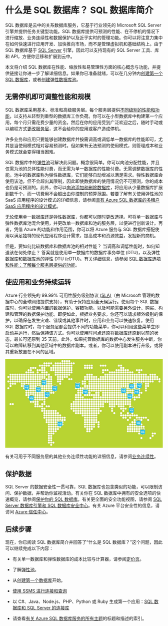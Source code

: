 <properties
	pageTitle="什么是 SQL 数据库？ SQL 数据库简介 | Azure"
	description="获取 SQL 数据库简介：Microsoft 在云中的关系数据库管理系统 (RDBMS) 的技术详细信息与功能。"
	keywords="SQL 简介, 什么是 SQL 数据库"
	services="sql-database"
	documentationCenter=""
	authors="shontnew"
	manager="jhubbard"
	editor="cgronlun"/>

<tags
   ms.service="sql-database"
   ms.date="05/23/2016"
   wacn.date="07/25/2016"/>

# 什么是 SQL 数据库？ SQL 数据库简介

SQL 数据库是云中的关系数据库服务，它基于行业领先的 Microsoft SQL Server 引擎并提供任务关键型功能。SQL 数据库提供可预测的性能、在不停机的情况下进行缩放、业务连续性和数据保护以及近乎实时的管理功能。你可以将注意力集中在如何快速进行应用开发、加快推向市场，而不是管理虚拟机和基础结构上。由于 SQL 数据库基于 [SQL Server](https://msdn.microsoft.com/zh-cn/library/bb545450.aspx) 引擎，因此可以支持现有的 SQL Server 工具、库和 API，方便你迁移和扩展到云中。


本文将介绍 SQL 数据库在性能、缩放性和易管理性方面的核心概念与功能，并提供链接让你进一步了解详细信息。如果你已准备就绪，可以在几分钟内[创建第一个 SQL 数据库](/documentation/articles/sql-database-get-started/)，或者[创建弹性数据库池](/documentation/articles/sql-database-elastic-pool-create-powershell/)。



## 无需停机即可调整性能和规模

SQL 数据库采用基本、标准和高级服务层。每个服务层提供[不同级别的性能和功能](/documentation/articles/sql-database-service-tiers/)，以支持从轻型到重型的数据库工作负荷。你可以在小型数据库中构建第一个应用，每个月只需花费少量的资金。然后在你的应用受到广泛欢迎之后，随时手动或以编程方式[更改服务层](/documentation/articles/sql-database-scale-up/)，这不会给你的应用或客户造成停机。

许多业务和应用只要能够创建数据库并按需调高或调低单一数据库的性能即可，尤其是当使用模式相对容易预测时。但如果有无法预测的使用模式，则管理成本和业务模式就会变得相当困难。


SQL 数据库中的[弹性池](/documentation/articles/sql-database-elastic-pool/)可解决此问题。概念很简单。你可以向池分配性能，并且仅需为池的总体性能付费，而无需为单一数据库的性能付费。无需调整数据库的性能。池中的数据库称为弹性数据库，它们能够自动增减以满足需求。弹性数据库会使用该池，但不会超出其限制，因此即使数据库的使用情况仍不可预测，你的成本也仍是可预测的。此外，你可以[向池添加和删除数据库](/documentation/articles/sql-database-elastic-pool-manage-powershell/)，将应用从少量数据库扩展到数千个，而一切费用不会超出由你控制的预算范围。若要了解有关使用弹性池的 SaaS 应用程序的设计模式的详细信息，请参阅[具有 Azure SQL 数据库的多租户 SaaS 应用程序的设计模式](/documentation/articles/sql-database-design-patterns-multi-tenancy-saas-applications/)。


无论使用单一数据库还是弹性数据库，你都可以随时更改选择。可将单一数据库与弹性数据库池混合使用，并更改单一数据库和池的服务层，以便进行创新设计。再者，凭借 Azure 的功能和作用范围，你可以将 Azure 服务与 SQL 数据库搭配使用以满足独特的现代应用程序设计需求，提高成本和资源效益，发掘新的商机。

但是，要如何比较数据库和数据库池的相对性能？ 当调高和调低性能时，如何知道该在何处停止？ 答案就是使用单一数据库的数据库事务单位 (DTU)，以及弹性数据库和数据库池的弹性 DTU (eDTU)。有关详细信息，请参阅 [SQL 数据库选项和性能：了解每个服务层提供的功能](/documentation/articles/sql-database-service-tiers/)。

## 使应用和业务持续运转

Azure 行业领先的 99.99% 可用性服务级别协议 [(SLA)](/support/legal/sla/)（由 Microsoft 管理的数据中心的全球网络提供支持），有助于保持应用全天候运行。使用每个 SQL 数据库时，你可以使用内置的数据保护、容错功能，以及可能需要另外设计、购买、构建和管理的数据保护功能。即便如此，根据业务要求，你还可以请求额外级别的保护，以确保在发生灾难、错误或其他事件时，应用和业务可以快速恢复。使用 SQL 数据库时，每个服务层都会提供不同的功能菜单，你可以利用这些菜单立即启动并运行，然后保持该方式。你可以使用时间点还原将数据库还原到以前的状态，最长可还原到 35 天前。此外，如果托管数据库的数据中心发生服务中断，你可以故障转移到其他区域中的数据库副本。或者，你可以使用副本进行升级，或将其重新放置在不同的区域。

![SQL 数据库异地复制](./media/sql-database-technical-overview/azure_sqldb_map.png)


有关可用于不同服务层的其他业务连续性功能的详细信息，请参阅[业务连续性](/documentation/articles/sql-database-business-continuity/)。

## 保护数据

SQL Server 的数据安全性一贯可靠，SQL 数据库也包含类似的功能，可以限制访问、保护数据，并帮助你监视活动。有关你在 SQL 数据库中拥有的安全选项的快速概览，请参阅[保护你的 SQL 数据库](/documentation/articles/sql-database-security/)。有关更全面的安全功能视图，请参阅 [SQL Server 数据库引擎和 SQL 数据库安全中心](https://msdn.microsoft.com/zh-cn/library/bb510589)。有关 Azure 平台安全性的信息，请访问 [Azure 信任中心](https://www.trustcenter.cn/zh-cn/security/default.html)。


## 后续步骤
现在，你已阅读 SQL 数据库简介并回答了“什么是 SQL 数据库？”这个问题，因此可以继续完成以下内容：

- 有关单一数据库和弹性数据库的成本比较与计算器，请参阅[定价页](/pricing/details/sql-database/)。
- 了解[弹性池](/documentation/articles/sql-database-elastic-pool/)。
- 从[创建第一个数据库](/documentation/articles/sql-database-get-started/)开始。
- [使用 SSMS 进行连接和查询](/documentation/articles/sql-database-connect-query-ssms/)

- 以 C#、Java、Node.js、PHP、Python 或 Ruby 生成第一个应用：[SQL 数据库和 SQL Server 的连接库](/documentation/articles/sql-database-libraries/)

- 请查看[有关 Azure SQL 数据库服务的所有主题](/documentation/articles/sql-database-index-all-articles/)的标题和描述的索引。

<!---HONumber=Mooncake_0718_2016-->